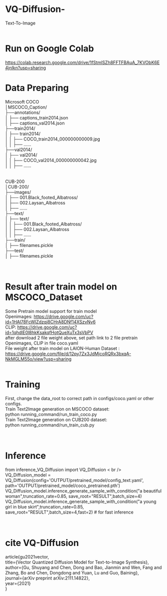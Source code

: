 # VQ-Diffusion-
Text-To-Image <br />
<br />
# Run on Google Colab 
https://colab.research.google.com/drive/1fStmlSZh8FFTFBAuA_7KVObK6E4jnIkn?usp=sharing
# Data Preparing <br />
Microsoft COCO <br />
│MSCOCO_Caption/ <br />
├──annotations/ <br />
│  ├── captions_train2014.json <br />
│  ├── captions_val2014.json <br />
├──train2014/ <br />
│  ├── train2014/ <br />
│  │   ├── COCO_train2014_000000000009.jpg <br />
│  │   ├── ...... <br />
├──val2014/ <br />
│  ├── val2014/ <br />
│  │   ├── COCO_val2014_000000000042.jpg <br />
│  │   ├── ...... <br />
<br />
<br />
CUB-200 <br />
│CUB-200/ <br />
├──images/ <br />
│  ├── 001.Black_footed_Albatross/ <br />
│  ├── 002.Laysan_Albatross <br />
│  ├── ...... <br />
├──text/ <br />
│  ├── text/ <br />
│  │   ├── 001.Black_footed_Albatross/ <br />
│  │   ├── 002.Laysan_Albatross <br />
│  │   ├── ...... <br />
├──train/ <br />
│  ├── filenames.pickle <br />
├──test/ <br />
│  ├── filenames.pickle <br />
<br />
<br />
# Result after train model on MSCOCO_Dataset<br />

Some Pretrain model support for train model <br />
Openimages: https://drive.google.com/uc?id=1HAl78FcWlZdzqj8CHrA8DNf14XSzvNy6  <br />
CLIP: https://drive.google.com/uc?id=1qhdlE0l8hkKsakqfHotQueXuTx3sVbPV  <br />
after download 2 file weight above, set path link to 2 file pretrain Openimages, CLIP in file coco.yaml  <br />
File weight after train model on LAION-Human Dataset : https://drive.google.com/file/d/12py7Zx3JdMjcoRQRx3bxqA-NkMGLM55o/view?usp=sharing
<br />
<br />
# Training 
First, change the data_root to correct path in configs/coco.yaml or other configs. <br />
Train Text2Image generation on MSCOCO dataset: <br />
python running_command/run_train_coco.py <br />
Train Text2Image generation on CUB200 dataset: <br />
python running_command/run_train_cub.py <br />
<br />
<br />
# Inference 
from inference_VQ_Diffusion import VQ_Diffusion < br /> 
VQ_Diffusion_model = VQ_Diffusion(config='OUTPUT/pretrained_model/config_text.yaml', path='OUTPUT/pretrained_model/coco_pretrained.pth') <br />
VQ_Diffusion_model.inference_generate_sample_with_condition("a beautiful woman",truncation_rate=0.85, save_root="RESULT",batch_size=4)  <br />
VQ_Diffusion_model.inference_generate_sample_with_condition("a young girl in blue skirt",truncation_rate=0.85, save_root="RESULT",batch_size=4,fast=2) # for fast inference <br />
<br /> 
<br />
# cite VQ-Diffusion <br />
article{gu2021vector, <br />
  title={Vector Quantized Diffusion Model for Text-to-Image Synthesis}, <br />
  author={Gu, Shuyang and Chen, Dong and Bao, Jianmin and Wen, Fang and Zhang, Bo and Chen, Dongdong and Yuan, Lu and Guo, Baining}, <br />
  journal={arXiv preprint arXiv:2111.14822}, <br />
  year={2021} <br />
} <br />
